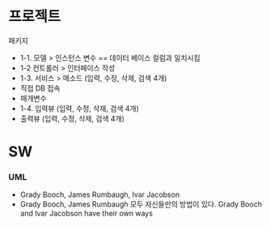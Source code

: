 # 프로젝트
패키지
- 1-1. 모델 > 인스턴스 변수 == 데이터 베이스 컬럼과 일치시킴
- 1-2 컨트롤러 > 인터페이스 작성
- 1-3. 서비스 > 메소드 (입력, 수정, 삭제, 검색 4개)
- 직접 DB 접속
- 매개변수
- 1-4. 입력뷰 (입력, 수정, 삭제, 검색 4개)
- 출력뷰 (입력, 수정, 삭제, 검색 4개)


# SW



### UML 
* Grady Booch, James Rumbaugh,  Ivar Jacobson
* Grady Booch, James Rumbaugh 모두 자신들만의 방법이 있다.
  Grady Booch and Ivar Jacobson have their own ways